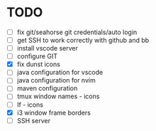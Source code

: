 # TODO 
- [ ] fix git/seahorse git credentials/auto login
- [ ] get SSH to work correctly with github and bb
- [ ] install vscode server
- [ ] configure GIT
- [X] fix dunst icons
- [ ] java configuration for vscode
- [ ] java configuration for nvim
- [ ] maven configuration
- [ ] tmux window names - icons
- [ ] lf - icons
- [X] i3 window frame borders
- [ ] SSH server 
